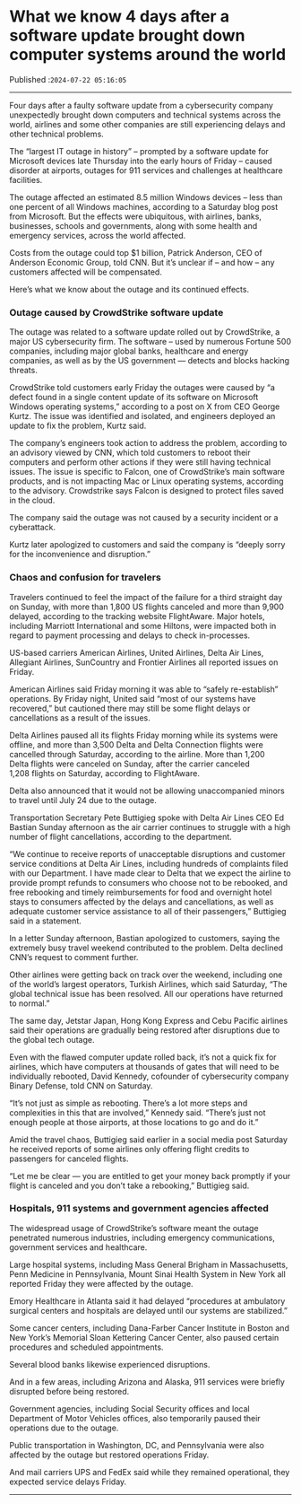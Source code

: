# What we know 4 days after a software update brought down computer systems around the world

Published :`2024-07-22 05:16:05`

---

Four days after a faulty software update from a cybersecurity company unexpectedly brought down computers and technical systems across the world, airlines and some other companies are still experiencing delays and other technical problems.

The “largest IT outage in history” – prompted by a software update for Microsoft devices late Thursday into the early hours of Friday – caused disorder at airports, outages for 911 services and challenges at healthcare facilities.

The outage affected an estimated 8.5 million Windows devices – less than one percent of all Windows machines, according to a Saturday blog post from Microsoft. But the effects were ubiquitous, with airlines, banks, businesses, schools and governments, along with some health and emergency services, across the world affected.

Costs from the outage could top $1 billion, Patrick Anderson, CEO of Anderson Economic Group, told CNN. But it’s unclear if – and how – any customers affected will be compensated.

Here’s what we know about the outage and its continued effects.

### Outage caused by CrowdStrike software update

The outage was related to a software update rolled out by CrowdStrike, a major US cybersecurity firm. The software – used by numerous Fortune 500 companies, including major global banks, healthcare and energy companies, as well as by the US government — detects and blocks hacking threats.

CrowdStrike told customers early Friday the outages were caused by “a defect found in a single content update of its software on Microsoft Windows operating systems,” according to a post on X from CEO George Kurtz. The issue was identified and isolated, and engineers deployed an update to fix the problem, Kurtz said.

The company’s engineers took action to address the problem, according to an advisory viewed by CNN, which told customers to reboot their computers and perform other actions if they were still having technical issues. The issue is specific to Falcon, one of CrowdStrike’s main software products, and is not impacting Mac or Linux operating systems, according to the advisory. Crowdstrike says Falcon is designed to protect files saved in the cloud.

The company said the outage was not caused by a security incident or a cyberattack.

Kurtz later apologized to customers and said the company is “deeply sorry for the inconvenience and disruption.”

### Chaos and confusion for travelers

Travelers continued to feel the impact of the failure for a third straight day on Sunday, with more than 1,800 US flights canceled and more than 9,900 delayed, according to the tracking website FlightAware. Major hotels, including Marriott International and some Hiltons, were impacted both in regard to payment processing and delays to check in-processes.

US-based carriers American Airlines, United Airlines, Delta Air Lines, Allegiant Airlines, SunCountry and Frontier Airlines all reported issues on Friday.

American Airlines said Friday morning it was able to “safely re-establish” operations. By Friday night, United said “most of our systems have recovered,” but cautioned there may still be some flight delays or cancellations as a result of the issues.

Delta Airlines paused all its flights Friday morning while its systems were offline, and more than 3,500 Delta and Delta Connection flights were cancelled through Saturday, according to the airline. More than 1,200 Delta flights were canceled on Sunday, after the carrier canceled 1,208 flights on Saturday, according to FlightAware.

Delta also announced that it would not be allowing unaccompanied minors to travel until July 24 due to the outage.

Transportation Secretary Pete Buttigieg spoke with Delta Air Lines CEO Ed Bastian Sunday afternoon as the air carrier continues to struggle with a high number of flight cancellations, according to the department.

“We continue to receive reports of unacceptable disruptions and customer service conditions at Delta Air Lines, including hundreds of complaints filed with our Department. I have made clear to Delta that we expect the airline to provide prompt refunds to consumers who choose not to be rebooked, and free rebooking and timely reimbursements for food and overnight hotel stays to consumers affected by the delays and cancellations, as well as adequate customer service assistance to all of their passengers,” Buttigieg said in a statement.

In a letter Sunday afternoon, Bastian apologized to customers, saying the extremely busy travel weekend contributed to the problem. Delta declined CNN’s request to comment further.

Other airlines were getting back on track over the weekend, including one of the world’s largest operators, Turkish Airlines, which said Saturday, “The global technical issue has been resolved. All our operations have returned to normal.”

The same day, Jetstar Japan, Hong Kong Express and Cebu Pacific airlines said their operations are gradually being restored after disruptions due to the global tech outage.

Even with the flawed computer update rolled back, it’s not a quick fix for airlines, which have computers at thousands of gates that will need to be individually rebooted, David Kennedy, cofounder of cybersecurity company Binary Defense, told CNN on Saturday.

“It’s not just as simple as rebooting. There’s a lot more steps and complexities in this that are involved,” Kennedy said. “There’s just not enough people at those airports, at those locations to go and do it.”

Amid the travel chaos, Buttigieg said earlier in a social media post Saturday he received reports of some airlines only offering flight credits to passengers for canceled flights.

“Let me be clear — you are entitled to get your money back promptly if your flight is canceled and you don’t take a rebooking,” Buttigieg said.

### Hospitals, 911 systems and government agencies affected

The widespread usage of CrowdStrike’s software meant the outage penetrated numerous industries, including emergency communications, government services and healthcare.

Large hospital systems, including Mass General Brigham in Massachusetts, Penn Medicine in Pennsylvania, Mount Sinai Health System in New York all reported Friday they were affected by the outage.

Emory Healthcare in Atlanta said it had delayed “procedures at ambulatory surgical centers and hospitals are delayed until our systems are stabilized.”

Some cancer centers, including Dana-Farber Cancer Institute in Boston and New York’s Memorial Sloan Kettering Cancer Center, also paused certain procedures and scheduled appointments.

Several blood banks likewise experienced disruptions.

And in a few areas, including Arizona and Alaska, 911 services were briefly disrupted before being restored.

Government agencies, including Social Security offices and local Department of Motor Vehicles offices, also temporarily paused their operations due to the outage.

Public transportation in Washington, DC, and Pennsylvania were also affected by the outage but restored operations Friday.

And mail carriers UPS and FedEx said while they remained operational, they expected service delays Friday.

---

